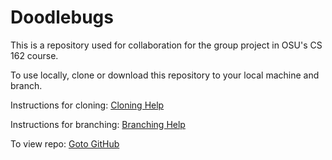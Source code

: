 # Doodlebugs

This is a repository used for collaboration for the group project in OSU's CS 162 course.

To use locally, clone or download this repository to your local machine and branch. 

Instructions for cloning: [Cloning Help](https://help.github.com/articles/cloning-a-repository/)

Instructions for branching: [Branching Help](https://help.github.com/articles/creating-and-deleting-branches-within-your-repository/)

To view repo: [Goto GitHub](https://github.com/JacobLCarter/CS-162-Doodlebug)
